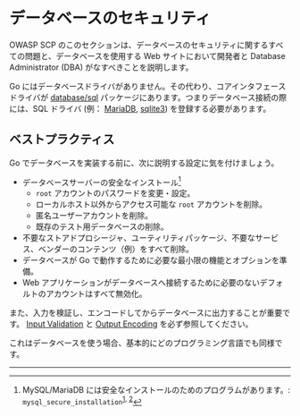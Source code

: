 データベースのセキュリティ
=================

OWASP SCP のこのセクションは、データベースのセキュリティに関するすべての問題と、データベースを使用する Web サイトにおいて開発者と Database Administrator (DBA) がなすべきことを説明します。

Go にはデータベースドライバがありません。その代わり、コアインタフェースドライバが
[database/sql][1] パッケージにあります。つまりデータベース接続の際には、SQL ドライバ (例： [MariaDB][2], [sqlite3][3]) を登録する必要があります。

## ベストプラクティス

Go でデータベースを実装する前に、次に説明する設定に気を付けましょう。

* データベースサーバーの安全なインストール[^1]
    * `root` アカウントのパスワードを変更・設定。
    * ローカルホスト以外からアクセス可能な `root` アカウントを削除。
    * 匿名ユーザーアカウントを削除。
    * 既存のテスト用データベースの削除。
* 不要なストアドプロシージャ、ユーティリティパッケージ、不要なサービス、ベンダーのコンテンツ（例）をすべて削除。
* データベースが Go で動作するために必要な最小限の機能とオプションを準備。
* Web アプリケーションがデータベースへ接続するために必要のないデフォルトのアカウントはすべて無効化。


また、入力を検証し、エンコードしてからデータベースに出力することが重要です。
[Input Validation][4] と [Output Encoding][5] を必ず参照してください。

これはデータベースを使う場合、基本的にどのプログラミング言語でも同様です。

---


[^1]: MySQL/MariaDB には安全なインストールのためのプログラムがあります。: `mysql_secure_installation`<sup>[1][6], [2][7]</sup>

[1]: https://golang.org/pkg/database/sql/
[2]: https://github.com/go-sql-driver/mysql
[3]: https://github.com/mattn/go-sqlite3
[4]: ../input-validation/README.md
[5]: ../output-encoding/README.md
[6]: https://dev.mysql.com/doc/refman/5.7/en/mysql-secure-installation.html
[7]: https://mariadb.com/kb/en/mariadb/mysql_secure_installation/
